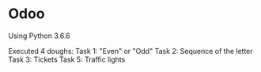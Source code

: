 # Odoo
Using Python 3.6.6

Executed 4 doughs:
Task 1: "Even" or "Odd"
Task 2: Sequence of the letter
Task 3: Tickets
Task 5: Traffic lights
